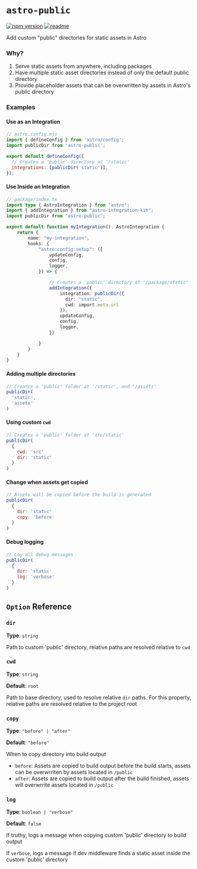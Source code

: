 # `astro-public`

[![npm version](https://img.shields.io/npm/v/astro-public?labelColor=red&color=grey)](https://www.npmjs.com/package/astro-public)
[![readme](https://img.shields.io/badge/README-blue)](https://github.com/BryceRussell/astro-public/tree/main/package)

Add custom "public" directories for static assets in Astro

### Why?

1. Serve static assets from anywhere, including packages
2. Have multiple static asset directories instead of only the default public directory
3. Provide placeholder assets that can be overwritten by assets in Astro's public directory

### Examples

#### Use as an Integration

```js
// astro.config.mjs
import { defineConfig } from 'astro/config';
import publicDir from 'astro-public';

export default defineConfig({
  // Creates a 'public' directory at '/static'
  integrations: [publicDir('static')],
});
```

#### Use Inside an Integration

```ts
// package/index.ts
import type { AstroIntegration } from "astro";
import { addIntegration } from "astro-integration-kit";
import publicDir from "astro-public";

export default function myIntegration(): AstroIntegration {
    return {
        name: "my-integration",
        hooks: {
            "astro:config:setup": ({
                updateConfig,
                config,
                logger,
            }) => {

                // Creates a 'public' directory at '/package/static'
                addIntegration({
                    integration: publicDir({
                      dir: "static",
                      cwd: import.meta.url
                    }),
                    updateConfig,
                    config,
                    logger,
                })

            }
        }
    }
}
```

#### Adding multiple directories

```js
// Creates a 'public' folder at '/static', and '/assets'
publicDir(
  'static',
  'assets'
)
```

#### Using custom `cwd`

```js
// Creates a 'public' folder at 'src/static'
publicDir(
  {
    cwd: 'src'
    dir: 'static'
  }
)
```

#### Change when assets get copied

```js
// Assets will be copied before the build is generated
publicDir(
  {
    dir: 'static'
    copy: 'before'
  }
)
```

#### Debug logging

```js
// Log all debug messages
publicDir(
  {
    dir: 'static'
    log: 'verbose'
  }
)
```

## `Option` Reference

### `dir`

**Type**: `string`

Path to custom 'public' directory, relative paths are resolved relative to `cwd`

### `cwd`

**Type**: `string`

**Default**: `root`

Path to base directory, used to resolve relative `dir` paths. For this property, relative paths are resolved relative to the project root

### `copy`

**Type**: `"before" | "after"`

**Default**: `"before"`

When to copy directory into build output

- `before`: Assets are copied to build output before the build starts, assets can be overwrriten by assets located in `/public` 
- `after`: Assets are copied to build output after the build finished, assets will overwrrite assets located in `/public`

### `log`

**Type**: `boolean | "verbose"`

**Default**: `false`

If truthy, logs a message when copying custom 'public' directory to build output

If `verbose`, logs a message if dev middleware finds a static asset inside the custom 'public' directory

